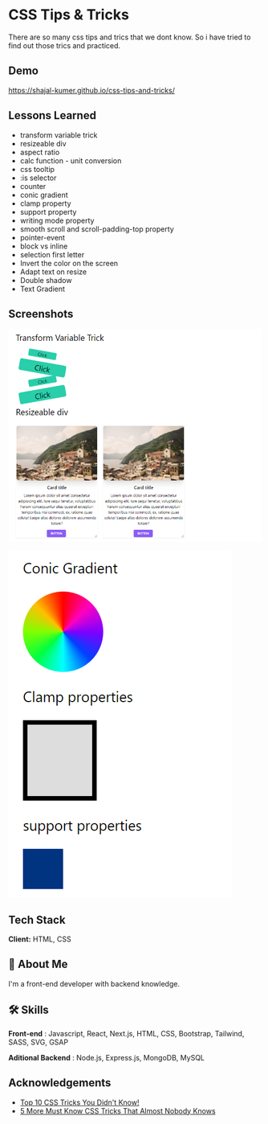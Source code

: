 # CSS Tips & Tricks

There are so many css tips and trics that we dont know. So i have tried to find out those trics and practiced.

## Demo

https://shajal-kumer.github.io/css-tips-and-tricks/

## Lessons Learned

-   transform variable trick
-   resizeable div
-   aspect ratio
-   calc function - unit conversion
-   css tooltip
-   :is selector
-   counter
-   conic gradient
-   clamp property
-   support property
-   writing mode property
-   smooth scroll and scroll-padding-top property
-   pointer-event
-   block vs inline
-   selection first letter
-   Invert the color on the screen
-   Adapt text on resize
-   Double shadow
-   Text Gradient

## Screenshots

![Image 1](img1.png)

![Image 2](img2.png)

## Tech Stack

**Client:** HTML, CSS

## 🚀 About Me

I'm a front-end developer with backend knowledge.

## 🛠 Skills

**Front-end** : Javascript, React, Next.js, HTML, CSS, Bootstrap, Tailwind, SASS, SVG, GSAP

**Aditional Backend** : Node.js, Express.js, MongoDB, MySQL

## Acknowledgements

-   [Top 10 CSS Tricks You Didn't Know!](https://www.youtube.com/watch?v=CxC925yUxSI)
-   [5 More Must Know CSS Tricks That Almost Nobody Knows](https://www.youtube.com/watch?v=pKO1ktPQByk)
